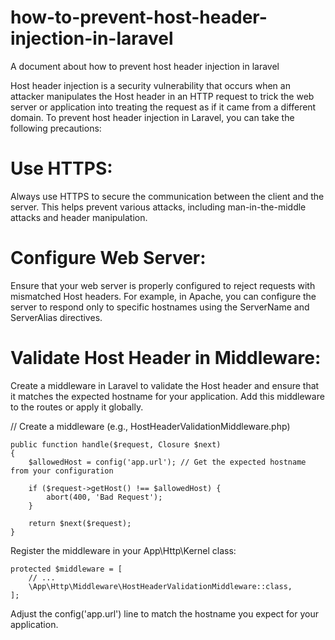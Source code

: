 # how-to-prevent-host-header-injection-in-laravel
A document about how to prevent host header injection in laravel 

Host header injection is a security vulnerability that occurs when an attacker manipulates the Host header in an HTTP request to trick the web server or application into treating the request as if it came from a different domain. To prevent host header injection in Laravel, you can take the following precautions:

# Use HTTPS:
Always use HTTPS to secure the communication between the client and the server. This helps prevent various attacks, including man-in-the-middle attacks and header manipulation.

# Configure Web Server:
Ensure that your web server is properly configured to reject requests with mismatched Host headers. For example, in Apache, you can configure the server to respond only to specific hostnames using the ServerName and ServerAlias directives.

# Validate Host Header in Middleware:
Create a middleware in Laravel to validate the Host header and ensure that it matches the expected hostname for your application. Add this middleware to the routes or apply it globally.

// Create a middleware (e.g., HostHeaderValidationMiddleware.php)
```
public function handle($request, Closure $next)
{
    $allowedHost = config('app.url'); // Get the expected hostname from your configuration

    if ($request->getHost() !== $allowedHost) {
        abort(400, 'Bad Request');
    }

    return $next($request);
}
```
Register the middleware in your App\Http\Kernel class:
```
protected $middleware = [
    // ...
    \App\Http\Middleware\HostHeaderValidationMiddleware::class,
];
```
Adjust the config('app.url') line to match the hostname you expect for your application.
